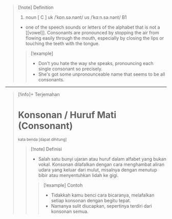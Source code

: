 >[!note] Definition
>1. noun [ C ]
uk  /ˈkɒn.sə.nənt/ us  /ˈkɑːn.sə.nənt/
B1
>-  one of the speech sounds or letters of the alphabet that is not a [[vowel]]. Consonants are pronounced by stopping the air from flowing easily through the mouth, especially by closing the lips or touching the teeth with the tongue.
> > [!example] 
> > - Don't you hate the way she speaks, pronouncing each single consonant so precisely.
> > - She's got some unpronounceable name that seems to be all consonants.

---
>[!info]+ Terjemahan
> # Konsonan / Huruf Mati (Consonant)
><small>kata benda [dapat dihitung]</small>
> > [!note] Definisi
> > - Salah satu bunyi ujaran atau huruf dalam alfabet yang bukan vokal. Konsonan dilafalkan dengan cara menghambat aliran udara yang keluar dari mulut, misalnya dengan menutup bibir atau menyentuhkan lidah ke gigi.
> > > [!example] Contoh
> > > - Tidakkah kamu benci cara bicaranya, melafalkan setiap konsonan dengan begitu tepat.
> > > - Namanya sulit diucapkan, sepertinya terdiri dari konsonan semua.